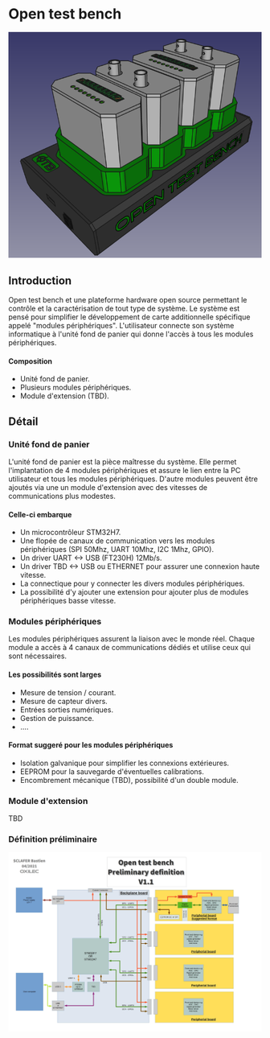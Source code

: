 # Open test bench

<img src="Definition/render7.png" alt="render">

## Introduction

Open test bench et une plateforme hardware open source permettant  le contrôle  et la caractérisation de tout type de système.
Le système est pensé pour simplifier le développement de carte additionnelle spécifique appelé "modules périphériques".
L'utilisateur connecte son système informatique à l'unité fond de panier qui donne l'accès à tous les modules périphériques.

#### Composition
- Unité fond de panier.
- Plusieurs modules périphériques.
- Module d'extension (TBD).

## Détail

### Unité fond de panier

L'unité fond de panier est la pièce maîtresse du système.
Elle permet l'implantation de 4 modules périphériques et assure le lien entre la PC utilisateur et tous les modules périphériques.
D'autre modules peuvent être ajoutés via une un module d'extension avec des vitesses de communications plus modestes.

#### Celle-ci embarque
- Un microcontrôleur STM32H7.
- Une flopée de canaux de communication vers les modules périphériques (SPI 50Mhz, UART 10Mhz, I2C 1Mhz, GPIO).
- Un driver UART <-> USB (FT230H) 12Mb/s.
- Un driver TBD <-> USB ou ETHERNET pour assurer une connexion  haute vitesse.
- La connectique pour y connecter les divers modules périphériques.
- La possibilité d'y ajouter une extension pour ajouter plus de modules périphériques basse vitesse.

### Modules périphériques

Les modules périphériques assurent la liaison avec le monde réel.
Chaque module a accès à 4 canaux de communications dédiés et utilise ceux qui sont nécessaires.

#### Les possibilités sont larges
- Mesure de tension / courant.
- Mesure de capteur divers.
- Entrées sorties numériques.
- Gestion de puissance.
- ....

#### Format suggeré pour les modules périphériques
- Isolation galvanique pour simplifier les connexions extérieures.
- EEPROM pour la sauvegarde d'éventuelles calibrations.
- Encombrement mécanique (TBD), possibilité d'un double module.

### Module d'extension
TBD

### Définition préliminaire
<img src="Definition/PreliminaryDef.jpg" alt="Définition préliminaire">
